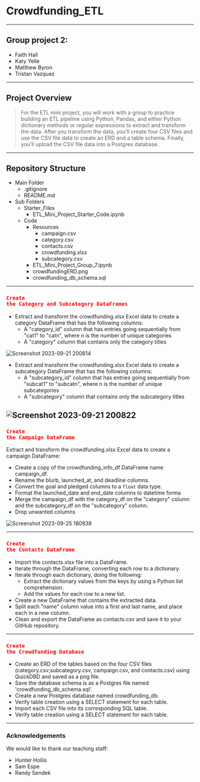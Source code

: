 # Crowdfunding_ETL
---
## Group project 2: 
- Faith Hall
- Katy Yelle
- Matthew Byron
- Tristan Vazquez
---
## Project Overview 
> For the ETL mini project, you will work with a group to practice building an ETL pipeline using Python, Pandas, and either Python dictionary methods or regular expressions to extract and transform the data. After you transform the data, you'll create four CSV files and use the CSV file data to create an ERD and a table schema. Finally, you’ll upload the CSV file data into a Postgres database.
---
## Repository Structure
  - Main Folder
    - .gitignore
    - README.md
  - Sub Folders
    - Starter_Files
      - ETL_Mini_Project_Starter_Code.ipynb
    - Code
      - Resources
        - campaign.csv
        - category.csv
        - contacts.csv
        - crowdfunding.xlsx
        - subcategory.csv
      - ETL_Mini_Project_Group_7.ipynb
      - crowdfundingERD.png
      - crowdfunding_db_schema.sql
---
### <code style="color : red">Create the Category and Subcategory DataFrames</code>
- Extract and transform the crowdfunding.xlsx Excel data to create a category DataFrame that has the following columns:
  - A "category_id" column that has entries going sequentially from "cat1" to "catn", where n is the number of unique categories
  - A "category" column that contains only the category titles

![Screenshot 2023-09-21 200814](https://github.com/Faith-Hall/Crowdfunding_ETL/assets/135525815/a7a7bec9-08b4-4c30-805d-5373457b427b)

- Extract and transform the crowdfunding.xlsx Excel data to create a subcategory DataFrame that has the following columns:
  - A "subcategory_id" column that has entries going sequentially from "subcat1" to "subcatn", where n is the number of unique subcategories
  - A "subcategory" column that contains only the subcategory titles
  
![Screenshot 2023-09-21 200822](https://github.com/Faith-Hall/Crowdfunding_ETL/assets/135525815/4170456f-ada8-49f1-91f3-818ba0810519)
---
### <code style="color : red">Create the Campaign DataFrame</code>
Extract and transform the crowdfunding.xlsx Excel data to create a campaign DataFrame:
- Create a copy of the crowdfunding_info_df DataFrame name campaign_df.
- Rename the blurb, launched_at, and deadline columns.
- Convert the goal and pledged columns to a `float` data type.
- Format the launched_date and end_date columns to datetime forma
- Merge the campaign_df with the category_df on the "category" column and the subcategory_df on the "subcategory" column.
- Drop unwanted columns
  
![Screenshot 2023-09-25 180838](https://github.com/Faith-Hall/Crowdfunding_ETL/assets/135525815/bb9862b6-26de-430c-99df-e471e7e0fd50)

---
### <code style="color : red">Create the Contacts DataFrame</code>
- Import the contacts.xlsx file into a DataFrame.
- Iterate through the DataFrame, converting each row to a dictionary.
- Iterate through each dictionary, doing the following:
  - Extract the dictionary values from the keys by using a Python list comprehension.
  - Add the values for each row to a new list.
- Create a new DataFrame that contains the extracted data.
- Split each "name" column value into a first and last name, and place each in a new column.
- Clean and export the DataFrame as contacts.csv and save it to your GitHub repository.
---
### <code style="color : red">Create the Crowdfunding Database</code>
- Create an ERD of the tables based on the four CSV files (category.csv,subcategory.csv, campaign.csv, and contacts.csv) using QuickDBD and saved as a png file.
- Save the database schema is as a Postgres file named 'crowdfunding_db_schema.sql'.
- Create a new Postgres database named crowdfunding_db.
- Verify table creation using a SELECT statement for each table.
- Import each CSV file into its corresponding SQL table.
- Verify table creation using a SELECT statement for each table. 
---
### Acknowledgements
We would like to thank our teaching staff:
- Hunter Hollis
- Sam Espe
- Randy Sendek


